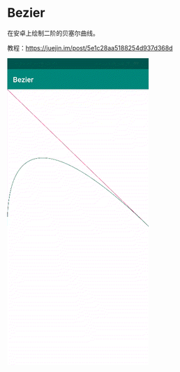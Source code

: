 # Bezier

在安卓上绘制二阶的贝塞尔曲线。

教程：https://juejin.im/post/5e1c28aa5188254d937d368d

![demo](https://github.com/HyejeanMOON/Bezier/blob/master/Video_20200307_055917_306.gif)
